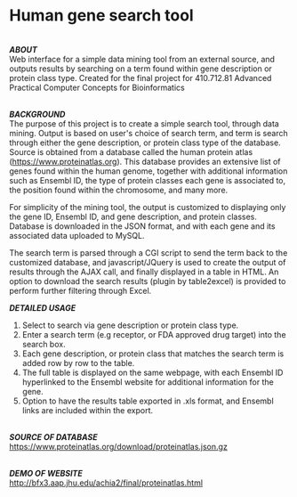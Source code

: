 <h1>Human gene search tool</h1>

<br><b>*ABOUT*</b></br>
Web interface for a simple data mining tool from an external source, and outputs results by searching on a term found within gene description or protein class type. Created for the final project for 410.712.81 Advanced Practical Computer Concepts for Bioinformatics

<br><b>*BACKGROUND*</b></br>
The purpose of this project is to create a simple search tool, through data mining. Output is based on user's choice of search term, and term is search through either the gene description, or protein class type of the database. Source is obtained from a database called the human protein atlas (https://www.proteinatlas.org). This database provides an extensive list of genes found within the human genome, together with additional information such as Ensembl ID, the type of protein classes each gene is associated to, the position found within the chromosome, and many more. 

For simplicity of the mining tool, the output is customized to displaying only the gene ID, Ensembl ID, and gene description, and protein classes. Database is downloaded in the JSON format, and with each gene and its associated data uploaded to MySQL. 

The search term is parsed through a CGI script to send the term back to the customized database, and javascript/JQuery is used to create the output of results through the AJAX call, and finally displayed in a table in HTML. An option to download the search results (plugin by table2excel) is provided to perform further filtering through Excel. 

<b>*DETAILED USAGE*</b>
1. Select to search via gene description or protein class type.
2. Enter a search term (e.g receptor, or FDA approved drug target) into the search box. 
3. Each gene description, or protein class that matches the search term is added row by row to the table. 
4. The full table is displayed on the same webpage, with each Ensembl ID hyperlinked to the Ensembl website for additional information for the gene. 
5. Option to have the results table exported in .xls format, and Ensembl links are included within the export.

<br><b>*SOURCE OF DATABASE*</b></br>
https://www.proteinatlas.org/download/proteinatlas.json.gz

<br><b>*DEMO OF WEBSITE*</b></br>
http://bfx3.aap.jhu.edu/achia2/final/proteinatlas.html

